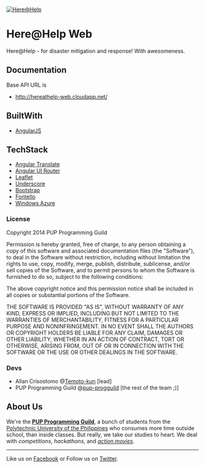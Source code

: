 [![Here@Help](https://raw.githubusercontent.com/pup-progguild/hereathelp_api/master/public/img/here_help_monochrome_long.png)](https://github.com/pup-progguild/hereathelp_api)
# Here@Help Web

Here@Help - for disaster mitigation and response! With awesomeness.

## Documentation

Base API URL is

* http://hereathelp-web.cloudapp.net/

## BuiltWith

- [AngularJS](https://angularjs.org/)

## TechStack

- [Angular Translate](http://angular-translate.github.io/)
- [Angular UI Router](https://github.com/angular-ui/ui-router)
- [Leaflet](http://leafletjs.com/)
- [Underscore](http://underscorejs.org/)
- [Bootstrap](http://getbootstrap.com/)
- [Fontello](http://fontello.com/)
- [Windows Azure](http://www.windowsazure.com)

### License

Copyright 2014 PUP Programming Guild

Permission is hereby granted, free of charge, to any person obtaining a copy
of this software and associated documentation files (the "Software"), to deal
in the Software without restriction, including without limitation the rights
to use, copy, modify, merge, publish, distribute, sublicense, and/or sell
copies of the Software, and to permit persons to whom the Software is
furnished to do so, subject to the following conditions:

The above copyright notice and this permission notice shall be included in
all copies or substantial portions of the Software.

THE SOFTWARE IS PROVIDED "AS IS", WITHOUT WARRANTY OF ANY KIND, EXPRESS OR
IMPLIED, INCLUDING BUT NOT LIMITED TO THE WARRANTIES OF MERCHANTABILITY,
FITNESS FOR A PARTICULAR PURPOSE AND NONINFRINGEMENT. IN NO EVENT SHALL THE
AUTHORS OR COPYRIGHT HOLDERS BE LIABLE FOR ANY CLAIM, DAMAGES OR OTHER
LIABILITY, WHETHER IN AN ACTION OF CONTRACT, TORT OR OTHERWISE, ARISING FROM,
OUT OF OR IN CONNECTION WITH THE SOFTWARE OR THE USE OR OTHER DEALINGS IN
THE SOFTWARE.

### Devs

- Allan Crisostomo @[Temoto-kun](https://github.com/Temoto-kun) [lead]
- PUP Programming Guild @[pup-progguild](https://github.com/pup-progguild) [the rest of the team ;)]

About Us
--------

We're the [**PUP Programming Guild**](https://github.com/pup-progguild/), a bunch of students from the [Polytechnic University of the Philippines](http://www.pup.edu.ph) who consumes more time outside school, than inside classes. But really, we take our studies to heart. We deal with *competitions*, *hackathons*, and [*action movies*](http://www.youtube.com/watch?v=Xt_OgYMQFRY).

--------

Like us on [Facebook](https://www.facebook.com/PupProgrammingGuild) or Follow us on [Twitter](https://twitter.com/pup_progguild).
